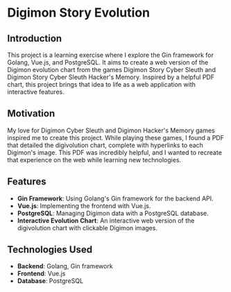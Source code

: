 # Digimon Story Evolution

## Introduction

This project is a learning exercise where I explore the Gin framework for Golang, Vue.js, and PostgreSQL. It aims to create a web version of the Digimon evolution chart from the games Digimon Story Cyber Sleuth and Digimon Story Cyber Sleuth Hacker's Memory. Inspired by a helpful PDF chart, this project brings that idea to life as a web application with interactive features.

## Motivation

My love for Digimon Cyber Sleuth and Digimon Hacker's Memory games inspired me to create this project. While playing these games, I found a PDF that detailed the digivolution chart, complete with hyperlinks to each Digimon's image. This PDF was incredibly helpful, and I wanted to recreate that experience on the web while learning new technologies.

## Features

- **Gin Framework**: Using Golang's Gin framework for the backend API.
- **Vue.js**: Implementing the frontend with Vue.js.
- **PostgreSQL**: Managing Digimon data with a PostgreSQL database.
- **Interactive Evolution Chart**: An interactive web version of the digivolution chart with clickable Digimon images.

## Technologies Used

- **Backend**: Golang, Gin framework
- **Frontend**: Vue.js
- **Database**: PostgreSQL